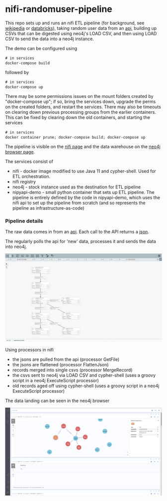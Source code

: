 # nifi-randomuser-pipeline
This repo sets up and runs an nifi ETL pipeline (for background, see [wikipedia](https://en.wikipedia.org/wiki/Extract,_transform,_load) or [databricks](https://databricks.com/glossary/extract-transform-load)), taking random user data from an [api](https://randomuser.me/api/), building up CSVs that can be digested using neo4j's LOAD CSV, and then using LOAD CSV to send the data into a neo4j instance.

The demo can be configured using
```
# in services
docker-compose build
```
followed by
```
# in services
docker-compose up
```
There may be some permissions issues on the mount folders created by "docker-compose up"; if so, bring the services down, upgrade the perms on the created folders, and restart the services. There may also be timeouts on clearing down previous processing groups from the earlier containers. This can be fixed by clearing down the old containers, and starting the services
```
# in services
docker container prune; docker-compose build; docker-compose up
```

The pipeline is visible on the [nifi page](http://localhost:8091/nifi) and the data warehouse on the [neo4j browser page](http://localhost:7474).

The services consist of
- nifi - docker image modified to use Java 11 and cypher-shell. Used for ETL orchestration.
- nifi registry
- neo4j - stock instance used as the destination for ETL pipeline
- nipyapi-demo - small python container that sets up ETL pipeline. The pipeline is entirely defined by the code in nipyapi-demo, which uses the nifi api to set up the pipeline from scratch (and so represents the pipeline as infrastructure-as-code)

### Pipeline details

The raw data comes in from an [api](https://randomuser.me/api/). Each call to the API returns a [json](docs/randomuser-example.json).

The regularly polls the api for 'new' data, processes it and sends the data into neo4j.

![image info](docs/nifi.jpg)

Using processors in nifi
- the jsons are pulled from the api (processor GetFile)
- the jsons are flattened (processor FlattenJson)
- records merged into single csvs (processor MergeRecord)
- the csvs sent to neo4j via LOAD CSV and cypher-shell (uses a groovy script in a neo4j ExecuteScript processor)
- old records aged off using cypher-shell (uses a groovy script in a neo4j ExecuteScript processor)

The data landing can be seen in the neo4j browser

![image info](docs/neo4j_browser.jpg)

